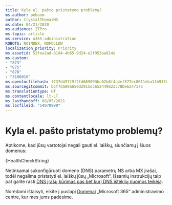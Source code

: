 ```yaml
---
title: Kyla el. pašto pristatymo problemų?
ms.author: pebaum
author: CrystalThomasMS
ms.date: 04/21/2020
ms.audience: ITPro
ms.topic: article
ms.service: o365-administration
ROBOTS: NOINDEX, NOFOLLOW
localization_priority: Priority
ms.assetid: 51fea2ad-81d4-4b65-9d24-e2f953aa814a
ms.custom:
- "873"
- "875"
- "876"
- "3100010"
ms.openlocfilehash: f737d497f9f2fd669093bc62b6f4a4ef577ec8611eba1fb915647a7fe8100e6e
ms.sourcegitcommit: b5f7da89a650d2915dc652449623c78be6247175
ms.translationtype: HT
ms.contentlocale: lt-LT
ms.lasthandoff: 08/05/2021
ms.locfileid: "54078990"
---
```

# <a name="having-email-delivery-issues"></a>Kyla el. pašto pristatymo problemų?

Aptikome, kad jūsų vartotojai negali gauti el. laiškų, siunčiamų į šiuos domenus:
  
{HealthCheckString}
  
Netinkamai sukonfigūruoti domeno (DNS) parametrų NS arba MX įrašai, todėl negalima pristatyti el. laiškų jūsų „Microsoft“. Išsamių instrukcijų taip pat galite rasti [DNS įrašų kūrimas pas bet kurį DNS išteklių nuomos teikėją](https://docs.microsoft.com/microsoft-365/admin/get-help-with-domains/create-dns-records-at-any-dns-hosting-provider).
  
Norėdami ištaisyti, eikite į puslapį [Domenai](https://admin.microsoft.com/adminportal/home#/Domains) „Microsoft 365“ administravimo centre, kur mes jums padėsime.
  
  